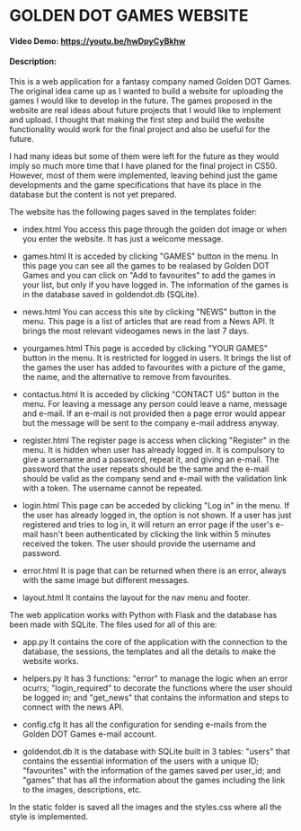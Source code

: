 # GOLDEN DOT GAMES WEBSITE
#### Video Demo:  https://youtu.be/hwDpyCyBkhw
#### Description:

This is a web application for a fantasy company named Golden DOT Games.
The original idea came up as I wanted to build a website for uploading the games I would like to develop in the future. The games proposed in the website are real ideas about future projects that I would like to implement and upload. I thought that making the first step and build the website functionality would work for the final project and also be useful for the future.

I had many ideas but some of them were left for the future as they would imply so much more time that I have planed for the final project in CS50. However, most of them were implemented, leaving behind just the game developments and the game specifications that have its place in the database but the content is not yet prepared.

The website has the following pages saved in the templates folder:

- index.html
    You access this page through the golden dot image or when you enter the website.
    It has just a welcome message.

- games.html
    It is acceded by clicking "GAMES" button in the menu.
    In this page you can see all the games to be realased by Golden DOT Games and you can click on "Add to favourites" to add the games in your list, but only if you have logged in.
    The information of the games is in the database saved in goldendot.db (SQLite).

- news.html
    You can access this site by clicking "NEWS" button in the menu.
    This page is a list of articles that are read from a News API. It brings the most relevant videogames news in the last 7 days.

- yourgames.html
    This page is acceded by clicking "YOUR GAMES" button in the menu. It is restricted for logged in users.
    It brings the list of the games the user has added to favourites with a picture of the game, the name, and the alternative to remove from favourites.

- contactus.html
    It is acceded by clicking "CONTACT US" button in the menu.
    For leaving a message any person could leave a name, message and e-mail. If an e-mail is not provided then a page error would appear but the message will be sent to the company e-mail address anyway.

- register.html
    The register page is access when clicking "Register" in the menu. It is hidden when user has already logged in.
    It is compulsory to give a username and a password, repeat it, and giving an e-mail. The password that the user repeats should be the same and the e-mail should be valid as the company send and e-mail with the validation link with a token.
    The username cannot be repeated.

- login.html
    This page can be acceded by clicking "Log in" in the menu. If the user has already logged in, the option is not shown.
    If a user has just registered and tries to log in, it will return an error page if the user's e-mail hasn't been authenticated by clicking the link within 5 minutes received the token.
    The user should provide the username and password.

- error.html
    It is page that can be returned when there is an error, always with the same image but different messages.

- layout.html
    It contains the layout for the nav menu and footer.

The web application works with Python with Flask and the database has been made with SQLite. The files used for all of this are:

- app.py
    It contains the core of the application with the connection to the database, the sessions, the templates and all the details to make the website works.

- helpers.py
    It has 3 functions: "error" to manage the logic when an error ocurrs; "login_required" to decorate the functions where the user should be logged in; and "get_news" that contains the information and steps to connect with the news API.

- config.cfg
    It has all the configuration for sending e-mails from the Golden DOT Games e-mail account.

- goldendot.db
    It is the database with SQLite built in 3 tables: "users" that contains the essential information of the users with a unique ID; "favourites" with the information of the games saved per user_id; and "games" that has all the information about the games including the link to the images, descriptions, etc.

In the static folder is saved all the images and the styles.css where all the style is implemented.
